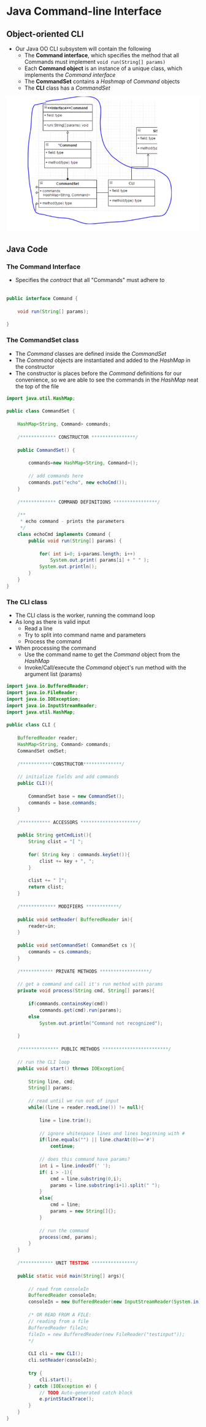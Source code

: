 # Java Command-line Interface

## Object-oriented CLI

- Our Java OO CLI subsystem will contain the following
    - The **Command interface**, which specifies the method that all Commands must implement ```void run(String[] params)```
    - Each **Command object** is an instance of a unique class, which implements the *Command interface*
    - The **CommandSet** contains a *Hashmap* of *Command* objects
    - The **CLI** class has a *CommandSet*

![](graphics/cli.png)

## Java Code

### The Command Interface

- Specifies the *contract* that all "Commands" must adhere to

``` java

public interface Command {

    void run(String[] params);

}
```

### The CommandSet class

- The *Command* classes are defined inside the *CommandSet*
- The *Command* objects are instantiated and added to the *HashMap* in the constructor
- The constructor is places before the *Command* definitions for our convenience, so we are able to see the commands in the *HashMap* neat the top of the file

``` java
import java.util.HashMap;

public class CommandSet {

	HashMap<String, Command> commands;

    /************* CONSTRUCTOR ****************/

	public CommandSet() {

		commands=new HashMap<String, Command>();

		// add commands here
		commands.put("echo", new echoCmd());
	}

    /************* COMMAND DEFINITIONS ****************/

	/**
	 * echo command - prints the parameters
	 */
	class echoCmd implements Command {
		public void run(String[] params) {

			for( int i=0; i<params.length; i++)
				System.out.print( params[i] + " " );
			System.out.println();
		}
	}
}

```

### The CLI class

- The CLI class is the worker, running the command loop
- As long as there is valid input
    - Read a line
    - Try to split into command name and parameters
    - Process the command
- When processing the command
    - Use the command name to get the *Command* object from the *HashMap*
    - Invoke/Call/execute the *Command* object's run method with the argument list (params)

``` java
import java.io.BufferedReader;
import java.io.FileReader;
import java.io.IOException;
import java.io.InputStreamReader;
import java.util.HashMap;

public class CLI {

	BufferedReader reader;
	HashMap<String, Command> commands;
	CommandSet cmdSet;

	/************CONSTRUCTOR**************/

	// initialize fields and add commands
	public CLI(){

		CommandSet base = new CommandSet();
		commands = base.commands;
	}

	/*********** ACCESSORS *********************/

	public String getCmdList(){
		String clist = "[ ";

		for( String key : commands.keySet()){
			clist += key + ", ";
		}

		clist += " ]";
		return clist;
	}

	/************* MODIFIERS ************/

	public void setReader( BufferedReader in){
		reader=in;
	}

	public void setCommandSet( CommandSet cs ){
		commands = cs.commands;
	}

	/************ PRIVATE METHODS ******************/

	// get a command and call it's run method with params
	private void process(String cmd, String[] params){

		if(commands.containsKey(cmd))
			commands.get(cmd).run(params);
		else
			System.out.println("Command not recognized");

	}

    /************** PUBLIC METHODS ************************/

	// run the CLI loop
	public void start() throws IOException{

		String line, cmd;
		String[] params;

		// read until we run out of input
		while((line = reader.readLine()) != null){

			line = line.trim();

			// ignore whitespace lines and lines beginning with #
			if(line.equals("") || line.charAt(0)=='#')
				continue;

			// does this command have params?
			int i = line.indexOf(' ');
			if( i > -1){
				cmd = line.substring(0,i);
				params = line.substring(i+1).split(" ");
			}
			else{
				cmd = line;
				params = new String[]{};
			}

			// run the command
			process(cmd, params);
		}
	}

	/************ UNIT TESTING ****************/

	public static void main(String[] args){

		// read from consoleIn
		BufferedReader consoleIn;
		consoleIn = new BufferedReader(new InputStreamReader(System.in));

		/* OR READ FROM A FILE:
		// reading from a file
		BufferedReader fileIn;
		fileIn = new BufferedReader(new FileReader("testinput"));
		*/

		CLI cli = new CLI();
		cli.setReader(consoleIn);

		try {
			cli.start();
		} catch (IOException e) {
			// TODO Auto-generated catch block
			e.printStackTrace();
		}
	}
}

```
